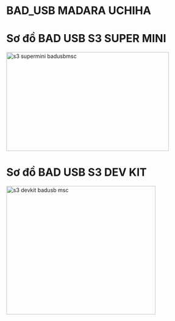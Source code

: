 # BAD_USB MADARA UCHIHA 

# Sơ đồ BAD USB S3 SUPER MINI

<img width="426" height="259" alt="s3 supermini badusbmsc" src="https://github.com/user-attachments/assets/01114015-98a6-47aa-bbc9-3f6ab912de11" />

# Sơ đồ BAD USB S3 DEV KIT

<img width="391" height="337" alt="s3 devkit badusb msc" src="https://github.com/user-attachments/assets/549780d8-e02d-4cbb-932f-8e4572e5d515" />
